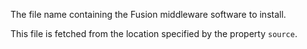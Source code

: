 The file name containing the Fusion middleware software to install.

This file is fetched from the location specified by the property `source`.

